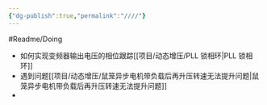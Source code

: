 ```yaml
---
{"dg-publish":true,"permalink":"////"}
---
```



#Readme/Doing 

- 如何实现变频器输出电压的相位跟踪[[项目/动态增压/PLL 锁相环\|PLL 锁相环]]
- 遇到问题[[项目/动态增压/鼠笼异步电机带负载后再升压转速无法提升问题\|鼠笼异步电机带负载后再升压转速无法提升问题]]
- 


